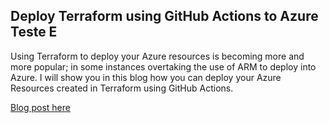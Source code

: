 ## Deploy Terraform using GitHub Actions to Azure Teste E
Using Terraform to deploy your Azure resources is becoming more and more popular; in some instances overtaking the use of ARM to deploy into Azure. I will show you in this blog how you can deploy your Azure Resources created in Terraform using GitHub Actions.

[Blog post here](https://thomasthornton.cloud/2021/03/19/deploy-terraform-using-github-actions-into-azure/)